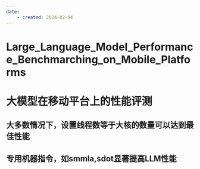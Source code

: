 ```yaml
---
date:
    - created: 2024-02-04
---
```


# Large_Language_Model_Performance_Benchmarching_on_Mobile_Platforms
# 大模型在移动平台上的性能评测
<!-- more -->
## 大多数情况下，设置线程数等于大核的数量可以达到最佳性能
## 专用机器指令，如smmla,sdot显著提高LLM性能





